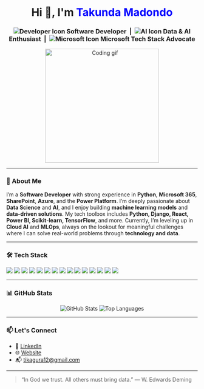 <h1 align="center" >Hi 👋, I'm <span style="color: blue;">Takunda Madondo</span></h1>
<h3 align="center">
  <img src="https://img.icons8.com/color/28/000000/source-code.png" alt="Developer Icon" />
  Software Developer &nbsp;|&nbsp;
  <img src="https://img.icons8.com/color/28/000000/artificial-intelligence.png" alt="AI Icon" />
  Data & AI Enthusiast &nbsp;|&nbsp;
  <img src="https://img.icons8.com/color/28/000000/microsoft.png" alt="Microsoft Icon" />
  Microsoft Tech Stack Advocate
</h3>



<p align="center">
  <img src="https://media.giphy.com/media/qgQUggAC3Pfv687qPC/giphy.gif" width="300" alt="Coding gif">
</p>

---

### 🚀 About Me

I’m a **Software Developer** with strong experience in **Python**, **Microsoft 365**, **SharePoint**, **Azure**, and the **Power Platform**. I’m deeply passionate about **Data Science** and **AI**, and I enjoy building **machine learning models** and **data-driven solutions**. My tech toolbox includes **Python, Django, React, Power BI, Scikit-learn, TensorFlow**, and more. Currently, I’m leveling up in **Cloud AI** and **MLOps**, always on the lookout for meaningful challenges where I can solve real-world problems through **technology and data**.

---

### 🛠️ Tech Stack

<p align="left">
  <img src="https://img.shields.io/badge/Python-3670A0?style=flat&logo=python&logoColor=white"/>
  <img src="https://img.shields.io/badge/Django-092E20?style=flat&logo=django&logoColor=white"/>
  <img src="https://img.shields.io/badge/React-20232A?style=flat&logo=react&logoColor=61DAFB"/>
  <img src="https://img.shields.io/badge/TensorFlow-FF6F00?style=flat&logo=tensorflow&logoColor=white"/>
  <img src="https://img.shields.io/badge/Scikit--learn-F7931E?style=flat&logo=scikitlearn&logoColor=white"/>
  <img src="https://img.shields.io/badge/Pandas-150458?style=flat&logo=pandas&logoColor=white"/>
  <img src="https://img.shields.io/badge/Numpy-013243?style=flat&logo=numpy&logoColor=white"/>
  <img src="https://img.shields.io/badge/PostgreSQL-336791?style=flat&logo=postgresql&logoColor=white"/>
  <img src="https://img.shields.io/badge/SQL-4479A1?style=flat&logo=sqlite&logoColor=white"/>
  <img src="https://img.shields.io/badge/Azure-0078D4?style=flat&logo=microsoftazure&logoColor=white"/>
  <img src="https://img.shields.io/badge/Power%20Apps-742774?style=flat&logo=microsoftpowerapps&logoColor=white"/>
  <img src="https://img.shields.io/badge/Power%20BI-F2C811?style=flat&logo=powerbi&logoColor=black"/>
  <img src="https://img.shields.io/badge/SharePoint-0078D4?style=flat&logo=microsoftsharepoint&logoColor=white"/>
  <img src="https://img.shields.io/badge/Microsoft%20365-D83B01?style=flat&logo=microsoftoffice&logoColor=white"/>
  <img src="https://img.shields.io/badge/VS%20Code-007ACC?style=flat&logo=visualstudiocode&logoColor=white"/>
</p>

---

### 📊 GitHub Stats

<p align="center">
  <img src="https://github-readme-stats.vercel.app/api?username=Takunda-Madondo&show_icons=true&theme=radical" alt="GitHub Stats"/>
  <img src="https://github-readme-stats.vercel.app/api/top-langs/?username=Takunda-Madondo&layout=compact&theme=radical" alt="Top Languages"/>
</p>

---

### 📫 Let's Connect

- 🔗 [LinkedIn](https://www.linkedin.com/in/takunda-madondo-649b66218/)  
- 🌐 <a href="https://takunda-madondo.github.io/my_portfolio/">Website</a>
- 📬 tikagura12@gmail.com

---

> “In God we trust. All others must bring data.” — W. Edwards Deming
